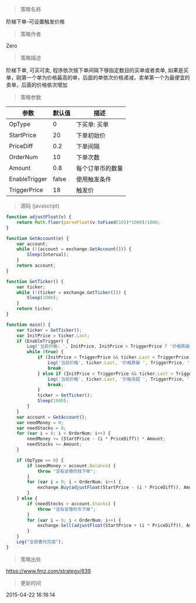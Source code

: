
> 策略名称

阶梯下单-可设置触发价格

> 策略作者

Zero

> 策略描述

阶梯下单, 可买可卖, 程序依次按下单间隔下够指定数目的买单或者卖单, 如果是买单，刚第一个单为价格最高的单，后面的单依次价格递减，卖单第一个为最便宜的卖单，后面的价格依次增加

> 策略参数



|参数|默认值|描述|
|----|----|----|
|OpType|0|下买单: 买单|卖单|
|StartPrice|20|下单初始价|
|PriceDiff|0.2|下单间隔|
|OrderNum|10|下单次数|
|Amount|0.8|每个订单币的数量|
|EnableTrigger|false|使用触发条件|
|TriggerPrice|18|触发价|


> 源码 (javascript)

``` javascript
function adjustFloat(v) {
    return Math.floor(parseFloat(v.toFixed(10))*1000)/1000;
}

function GetAccount(e) {
    var account;
    while (!(account = exchange.GetAccount())) {
        Sleep(Interval);
    }
    return account;
}

function GetTicker() {
    var ticker;
    while (!(ticker = exchange.GetTicker())) {
        Sleep(1000);
    }
    return ticker;
}

function main() {
    var ticker = GetTicker();
    var InitPrice = ticker.Last;
    if (EnableTrigger) {
        Log('当前价格: ', InitPrice, InitPrice > TriggerPrice ? '价格跌破' : '价格涨超', TriggerPrice, '时触发阶梯下单');
        while (true) {
            if (InitPrice > TriggerPrice && ticker.Last < TriggerPrice) {
                Log('当前价格', ticker.Last, '价格跌破 ', TriggerPrice, '元, 开始下单');
                break;
            } else if (InitPrice < TriggerPrice && ticker.Last > TriggerPrice) {
                Log('当前价格', ticker.Last, '价格涨超 ', TriggerPrice, '元, 开始下单');
                break;
            }
            ticker = GetTicker();
            Sleep(1000);
        }
    }
    var account = GetAccount();
    var needMoney = 0;
    var needStocks = 0;
    for (var i = 0; i < OrderNum; i++) {
        needMoney += (StartPrice - (i * PriceDiff)) * Amount;
        needStocks += Amount;
    }

    if (OpType == 0) {
        if (needMoney > account.Balance) {
            throw "没有足够的钱下单";
        }
        for (var i = 0; i < OrderNum; i++) {
            exchange.Buy(adjustFloat(StartPrice - (i * PriceDiff)), Amount);
        }
    } else {
        if (needStocks > account.Stocks) {
            throw "没有足够的币下单";
        }
        for (var i = 0; i < OrderNum; i++) {
            exchange.Sell(adjustFloat(StartPrice + (i * PriceDiff)), Amount);
        }        
    }
    Log("全部委托完成");
}
```

> 策略出处

https://www.fmz.com/strategy/639

> 更新时间

2015-04-22 16:18:14
